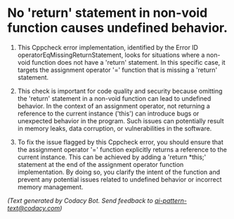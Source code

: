# No 'return' statement in non-void function causes undefined behavior.

1. This Cppcheck error implementation, identified by the Error ID operatorEqMissingReturnStatement, looks for situations where a non-void function does not have a 'return' statement. In this specific case, it targets the assignment operator '=' function that is missing a 'return' statement.

2. This check is important for code quality and security because omitting the 'return' statement in a non-void function can lead to undefined behavior. In the context of an assignment operator, not returning a reference to the current instance ('this') can introduce bugs or unexpected behavior in the program. Such issues can potentially result in memory leaks, data corruption, or vulnerabilities in the software.

3. To fix the issue flagged by this Cppcheck error, you should ensure that the assignment operator '=' function explicitly returns a reference to the current instance. This can be achieved by adding a 'return *this;' statement at the end of the assignment operator function implementation. By doing so, you clarify the intent of the function and prevent any potential issues related to undefined behavior or incorrect memory management.

_(Text generated by Codacy Bot. Send feedback to ai-pattern-text@codacy.com)_

